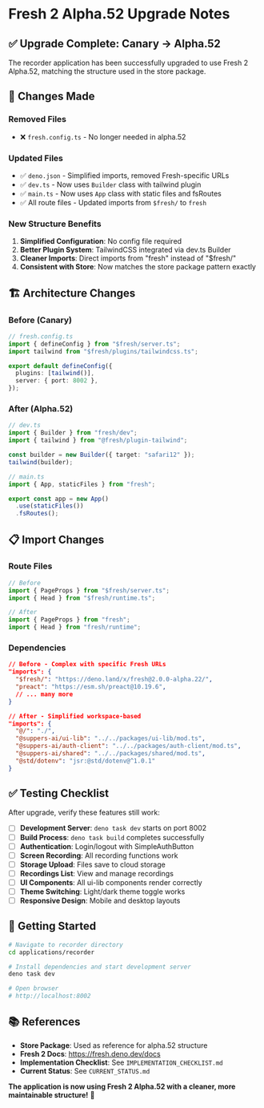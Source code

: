 # Fresh 2 Alpha.52 Upgrade Notes

## ✅ **Upgrade Complete: Canary → Alpha.52**

The recorder application has been successfully upgraded to use Fresh 2 Alpha.52, matching the structure used in the store package.

## 🔄 **Changes Made**

### **Removed Files**
- ❌ `fresh.config.ts` - No longer needed in alpha.52

### **Updated Files**
- ✅ `deno.json` - Simplified imports, removed Fresh-specific URLs
- ✅ `dev.ts` - Now uses `Builder` class with tailwind plugin
- ✅ `main.ts` - Now uses `App` class with static files and fsRoutes
- ✅ All route files - Updated imports from `$fresh/` to `fresh`

### **New Structure Benefits**
1. **Simplified Configuration**: No config file required
2. **Better Plugin System**: TailwindCSS integrated via dev.ts Builder
3. **Cleaner Imports**: Direct imports from "fresh" instead of "$fresh/"
4. **Consistent with Store**: Now matches the store package pattern exactly

## 🏗️ **Architecture Changes**

### **Before (Canary)**
```typescript
// fresh.config.ts
import { defineConfig } from "$fresh/server.ts";
import tailwind from "$fresh/plugins/tailwindcss.ts";

export default defineConfig({
  plugins: [tailwind()],
  server: { port: 8002 },
});
```

### **After (Alpha.52)**
```typescript
// dev.ts
import { Builder } from "fresh/dev";
import { tailwind } from "@fresh/plugin-tailwind";

const builder = new Builder({ target: "safari12" });
tailwind(builder);

// main.ts  
import { App, staticFiles } from "fresh";

export const app = new App()
  .use(staticFiles())
  .fsRoutes();
```

## 📋 **Import Changes**

### **Route Files**
```typescript
// Before
import { PageProps } from "$fresh/server.ts";
import { Head } from "$fresh/runtime.ts";

// After
import { PageProps } from "fresh";
import { Head } from "fresh/runtime";
```

### **Dependencies**
```json
// Before - Complex with specific Fresh URLs
"imports": {
  "$fresh/": "https://deno.land/x/fresh@2.0.0-alpha.22/",
  "preact": "https://esm.sh/preact@10.19.6",
  // ... many more
}

// After - Simplified workspace-based
"imports": {
  "@/": "./",
  "@suppers-ai/ui-lib": "../../packages/ui-lib/mod.ts",
  "@suppers-ai/auth-client": "../../packages/auth-client/mod.ts",
  "@suppers-ai/shared": "../../packages/shared/mod.ts",
  "@std/dotenv": "jsr:@std/dotenv@^1.0.1"
}
```

## ✅ **Testing Checklist**

After upgrade, verify these features still work:

- [ ] **Development Server**: `deno task dev` starts on port 8002
- [ ] **Build Process**: `deno task build` completes successfully  
- [ ] **Authentication**: Login/logout with SimpleAuthButton
- [ ] **Screen Recording**: All recording functions work
- [ ] **Storage Upload**: Files save to cloud storage
- [ ] **Recordings List**: View and manage recordings
- [ ] **UI Components**: All ui-lib components render correctly
- [ ] **Theme Switching**: Light/dark theme toggle works
- [ ] **Responsive Design**: Mobile and desktop layouts

## 🚀 **Getting Started**

```bash
# Navigate to recorder directory
cd applications/recorder

# Install dependencies and start development server
deno task dev

# Open browser
# http://localhost:8002
```

## 📚 **References**

- **Store Package**: Used as reference for alpha.52 structure
- **Fresh 2 Docs**: https://fresh.deno.dev/docs
- **Implementation Checklist**: See `IMPLEMENTATION_CHECKLIST.md` 
- **Current Status**: See `CURRENT_STATUS.md`

**The application is now using Fresh 2 Alpha.52 with a cleaner, more maintainable structure!** 🎉